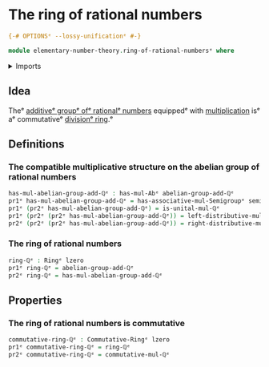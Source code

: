 # The ring of rational numbers

```agda
{-# OPTIONSᵉ --lossy-unificationᵉ #-}

module elementary-number-theory.ring-of-rational-numbersᵉ where
```

<details><summary>Imports</summary>

```agda
open import commutative-algebra.commutative-ringsᵉ

open import elementary-number-theory.additive-group-of-rational-numbersᵉ
open import elementary-number-theory.multiplication-rational-numbersᵉ
open import elementary-number-theory.multiplicative-monoid-of-rational-numbersᵉ

open import foundation.coproduct-typesᵉ
open import foundation.dependent-pair-typesᵉ
open import foundation.unital-binary-operationsᵉ
open import foundation.universe-levelsᵉ

open import group-theory.semigroupsᵉ

open import ring-theory.ringsᵉ
```

</details>

## Idea

Theᵉ
[additiveᵉ groupᵉ ofᵉ rationalᵉ numbers](elementary-number-theory.additive-group-of-rational-numbers.mdᵉ)
equippedᵉ with
[multiplication](elementary-number-theory.multiplication-rational-numbers.mdᵉ) isᵉ
aᵉ commutativeᵉ [divisionᵉ ring](ring-theory.division-rings.md).ᵉ

## Definitions

### The compatible multiplicative structure on the abelian group of rational numbers

```agda
has-mul-abelian-group-add-ℚᵉ : has-mul-Abᵉ abelian-group-add-ℚᵉ
pr1ᵉ has-mul-abelian-group-add-ℚᵉ = has-associative-mul-Semigroupᵉ semigroup-mul-ℚᵉ
pr1ᵉ (pr2ᵉ has-mul-abelian-group-add-ℚᵉ) = is-unital-mul-ℚᵉ
pr1ᵉ (pr2ᵉ (pr2ᵉ has-mul-abelian-group-add-ℚᵉ)) = left-distributive-mul-add-ℚᵉ
pr2ᵉ (pr2ᵉ (pr2ᵉ has-mul-abelian-group-add-ℚᵉ)) = right-distributive-mul-add-ℚᵉ
```

### The ring of rational numbers

```agda
ring-ℚᵉ : Ringᵉ lzero
pr1ᵉ ring-ℚᵉ = abelian-group-add-ℚᵉ
pr2ᵉ ring-ℚᵉ = has-mul-abelian-group-add-ℚᵉ
```

## Properties

### The ring of rational numbers is commutative

```agda
commutative-ring-ℚᵉ : Commutative-Ringᵉ lzero
pr1ᵉ commutative-ring-ℚᵉ = ring-ℚᵉ
pr2ᵉ commutative-ring-ℚᵉ = commutative-mul-ℚᵉ
```